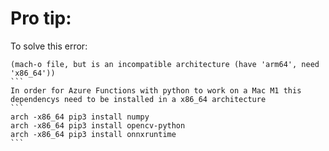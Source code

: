 # Pro tip:
To solve this error:
````
(mach-o file, but is an incompatible architecture (have 'arm64', need 'x86_64'))
```
In order for Azure Functions with python to work on a Mac M1 this dependencys need to be installed in a x86_64 architecture
```
arch -x86_64 pip3 install numpy
arch -x86_64 pip3 install opencv-python
arch -x86_64 pip3 install onnxruntime
```

